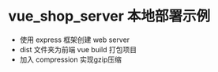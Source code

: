 # vue_shop_server 本地部署示例


- 使用 express 框架创建 web server
- dist 文件夹为前端 vue build 打包项目
- 加入 compression 实现gzip压缩
